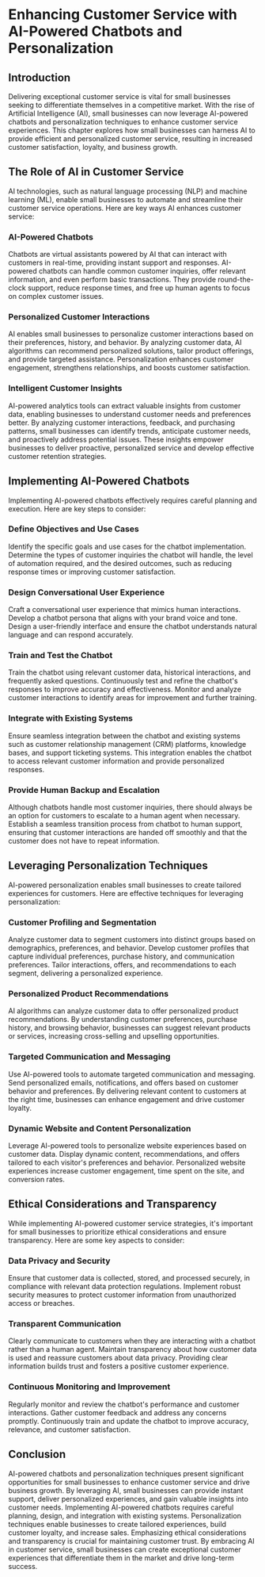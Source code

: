 # Enhancing Customer Service with AI-Powered Chatbots and Personalization

## Introduction

Delivering exceptional customer service is vital for small businesses seeking to differentiate themselves in a competitive market. With the rise of Artificial Intelligence (AI), small businesses can now leverage AI-powered chatbots and personalization techniques to enhance customer service experiences. This chapter explores how small businesses can harness AI to provide efficient and personalized customer service, resulting in increased customer satisfaction, loyalty, and business growth.

## The Role of AI in Customer Service

AI technologies, such as natural language processing (NLP) and machine learning (ML), enable small businesses to automate and streamline their customer service operations. Here are key ways AI enhances customer service:

### AI-Powered Chatbots

Chatbots are virtual assistants powered by AI that can interact with customers in real-time, providing instant support and responses. AI-powered chatbots can handle common customer inquiries, offer relevant information, and even perform basic transactions. They provide round-the-clock support, reduce response times, and free up human agents to focus on complex customer issues.

### Personalized Customer Interactions

AI enables small businesses to personalize customer interactions based on their preferences, history, and behavior. By analyzing customer data, AI algorithms can recommend personalized solutions, tailor product offerings, and provide targeted assistance. Personalization enhances customer engagement, strengthens relationships, and boosts customer satisfaction.

### Intelligent Customer Insights

AI-powered analytics tools can extract valuable insights from customer data, enabling businesses to understand customer needs and preferences better. By analyzing customer interactions, feedback, and purchasing patterns, small businesses can identify trends, anticipate customer needs, and proactively address potential issues. These insights empower businesses to deliver proactive, personalized service and develop effective customer retention strategies.

## Implementing AI-Powered Chatbots

Implementing AI-powered chatbots effectively requires careful planning and execution. Here are key steps to consider:

### Define Objectives and Use Cases

Identify the specific goals and use cases for the chatbot implementation. Determine the types of customer inquiries the chatbot will handle, the level of automation required, and the desired outcomes, such as reducing response times or improving customer satisfaction.

### Design Conversational User Experience

Craft a conversational user experience that mimics human interactions. Develop a chatbot persona that aligns with your brand voice and tone. Design a user-friendly interface and ensure the chatbot understands natural language and can respond accurately.

### Train and Test the Chatbot

Train the chatbot using relevant customer data, historical interactions, and frequently asked questions. Continuously test and refine the chatbot's responses to improve accuracy and effectiveness. Monitor and analyze customer interactions to identify areas for improvement and further training.

### Integrate with Existing Systems

Ensure seamless integration between the chatbot and existing systems such as customer relationship management (CRM) platforms, knowledge bases, and support ticketing systems. This integration enables the chatbot to access relevant customer information and provide personalized responses.

### Provide Human Backup and Escalation

Although chatbots handle most customer inquiries, there should always be an option for customers to escalate to a human agent when necessary. Establish a seamless transition process from chatbot to human support, ensuring that customer interactions are handed off smoothly and that the customer does not have to repeat information.

## Leveraging Personalization Techniques

AI-powered personalization enables small businesses to create tailored experiences for customers. Here are effective techniques for leveraging personalization:

### Customer Profiling and Segmentation

Analyze customer data to segment customers into distinct groups based on demographics, preferences, and behavior. Develop customer profiles that capture individual preferences, purchase history, and communication preferences. Tailor interactions, offers, and recommendations to each segment, delivering a personalized experience.

### Personalized Product Recommendations

AI algorithms can analyze customer data to offer personalized product recommendations. By understanding customer preferences, purchase history, and browsing behavior, businesses can suggest relevant products or services, increasing cross-selling and upselling opportunities.

### Targeted Communication and Messaging

Use AI-powered tools to automate targeted communication and messaging. Send personalized emails, notifications, and offers based on customer behavior and preferences. By delivering relevant content to customers at the right time, businesses can enhance engagement and drive customer loyalty.

### Dynamic Website and Content Personalization

Leverage AI-powered tools to personalize website experiences based on customer data. Display dynamic content, recommendations, and offers tailored to each visitor's preferences and behavior. Personalized website experiences increase customer engagement, time spent on the site, and conversion rates.

## Ethical Considerations and Transparency

While implementing AI-powered customer service strategies, it's important for small businesses to prioritize ethical considerations and ensure transparency. Here are some key aspects to consider:

### Data Privacy and Security

Ensure that customer data is collected, stored, and processed securely, in compliance with relevant data protection regulations. Implement robust security measures to protect customer information from unauthorized access or breaches.

### Transparent Communication

Clearly communicate to customers when they are interacting with a chatbot rather than a human agent. Maintain transparency about how customer data is used and reassure customers about data privacy. Providing clear information builds trust and fosters a positive customer experience.

### Continuous Monitoring and Improvement

Regularly monitor and review the chatbot's performance and customer interactions. Gather customer feedback and address any concerns promptly. Continuously train and update the chatbot to improve accuracy, relevance, and customer satisfaction.

## Conclusion

AI-powered chatbots and personalization techniques present significant opportunities for small businesses to enhance customer service and drive business growth. By leveraging AI, small businesses can provide instant support, deliver personalized experiences, and gain valuable insights into customer needs. Implementing AI-powered chatbots requires careful planning, design, and integration with existing systems. Personalization techniques enable businesses to create tailored experiences, build customer loyalty, and increase sales. Emphasizing ethical considerations and transparency is crucial for maintaining customer trust. By embracing AI in customer service, small businesses can create exceptional customer experiences that differentiate them in the market and drive long-term success.
